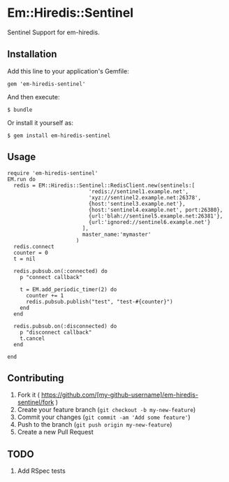 # Em::Hiredis::Sentinel

Sentinel Support for em-hiredis.

## Installation

Add this line to your application's Gemfile:

    gem 'em-hiredis-sentinel'

And then execute:

    $ bundle

Or install it yourself as:

    $ gem install em-hiredis-sentinel

## Usage

    require 'em-hiredis-sentinel'
    EM.run do
      redis = EM::Hiredis::Sentinel::RedisClient.new(sentinels:[
                              'redis://sentinel1.example.net',
                              'xyz://sentinel2.example.net:26378',
                              {host:'sentinel3.example.net'},
                              {host:'sentinel4.example.net', port:26380},
                              {url:'blah://sentinel5.example.net:26381'},
                              {url:'ignored://sentinel6.example.net'}
                            ],
                            master_name:'mymaster'
                          )
      redis.connect
      counter = 0
      t = nil

      redis.pubsub.on(:connected) do
        p "connect callback"

        t = EM.add_periodic_timer(2) do
          counter += 1
          redis.pubsub.publish("test", "test-#{counter}")
        end
      end

      redis.pubsub.on(:disconnected) do
        p "disconnect callback"
        t.cancel
      end

    end


## Contributing

1. Fork it ( https://github.com/[my-github-username]/em-hiredis-sentinel/fork )
2. Create your feature branch (`git checkout -b my-new-feature`)
3. Commit your changes (`git commit -am 'Add some feature'`)
4. Push to the branch (`git push origin my-new-feature`)
5. Create a new Pull Request

## TODO

1. Add RSpec tests